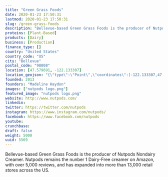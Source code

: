 ```yaml
---
title: "Green Grass Foods"
date: 2020-01-23 17:50:31
lastmod: 2020-01-23 17:50:31
slug: /green-grass-foods
description: "Bellevue-based Green Grass Foods is the producer of Nutpods Nondairy Creamer. Nutpods remains the nunber 1 Dairy-Free creamer on Amazon, with over 5,000 reviews, and has expanded into more than 13,000 retail stores across the US."
proteins: [Plant-Based]
products: [Dairy]
business: [Production]
finance_type: []
country: "United States"
country_code: "US"
city: "Bellevue"
postal_code: "98008"
location: [47.579691, -122.133307]
location_geojson: "{\"type\":\"Point\",\"coordinates\":[-122.133307,47.579691]}"
founded: 2013
founders: "Madeline Haydon"
images: ["nutpods logo.png"]
featured_image: "nutpods logo.png"
website: http://www.nutpods.com/
linkedin: 
twitter: https://twitter.com/nutpods
instagram: https://www.instagram.com/nutpods/
facebook: https://www.facebook.com/nutpods
youtube: 
crunchbase: 
draft: false
weight: 5000
uuid: 5569
---
```

Bellevue-based Green Grass Foods is the producer of Nutpods Nondairy Creamer. Nutpods remains the nunber 1 Dairy-Free creamer on Amazon, with over 5,000 reviews, and has expanded into more than 13,000 retail stores across the US.
